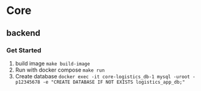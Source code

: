 # Core
## backend 

### Get Started
1. build image `make build-image`
1. Run with docker compose `make run`
1. Create database `docker exec -it core-logistics_db-1 mysql -uroot -p12345678 -e "CREATE DATABASE IF NOT EXISTS logistics_app_db;"`